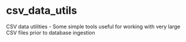 # csv_data_utils
CSV data utilities - Some simple tools useful for working with very large CSV files prior to database ingestion
